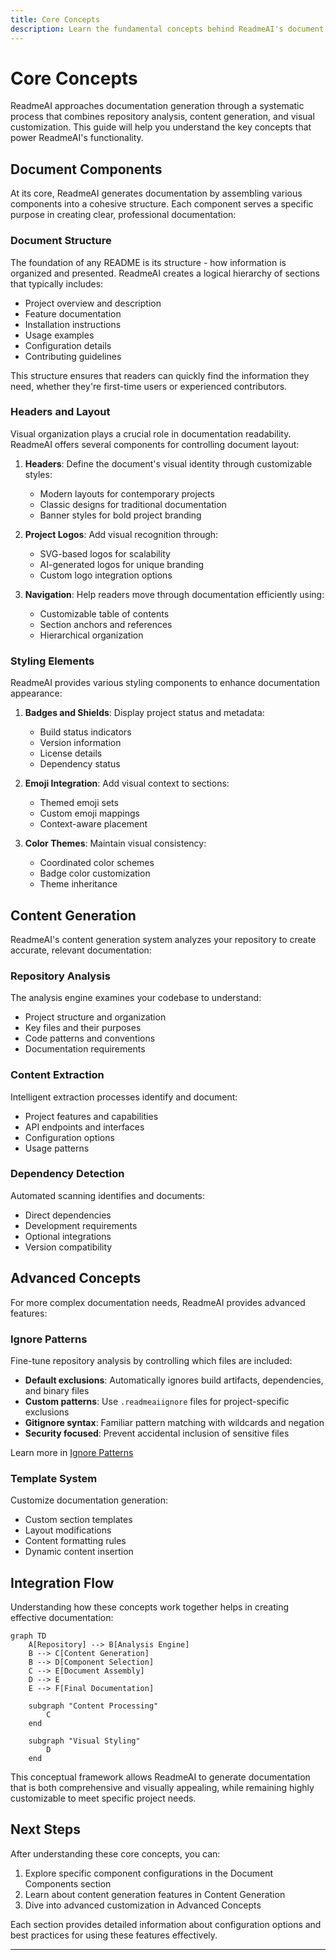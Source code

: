 ```yaml
---
title: Core Concepts
description: Learn the fundamental concepts behind ReadmeAI's document generation and customization capabilities.
---
```


# Core Concepts

ReadmeAI approaches documentation generation through a systematic process that combines repository analysis, content generation, and visual customization. This guide will help you understand the key concepts that power ReadmeAI's functionality.

## Document Components

At its core, ReadmeAI generates documentation by assembling various components into a cohesive structure. Each component serves a specific purpose in creating clear, professional documentation:

### Document Structure

The foundation of any README is its structure - how information is organized and presented. ReadmeAI creates a logical hierarchy of sections that typically includes:

- Project overview and description
- Feature documentation
- Installation instructions
- Usage examples
- Configuration details
- Contributing guidelines

This structure ensures that readers can quickly find the information they need, whether they're first-time users or experienced contributors.

### Headers and Layout

Visual organization plays a crucial role in documentation readability. ReadmeAI offers several components for controlling document layout:

1. **Headers**: Define the document's visual identity through customizable styles:
   - Modern layouts for contemporary projects
   - Classic designs for traditional documentation
   - Banner styles for bold project branding

2. **Project Logos**: Add visual recognition through:
   - SVG-based logos for scalability
   - AI-generated logos for unique branding
   - Custom logo integration options

3. **Navigation**: Help readers move through documentation efficiently using:
   - Customizable table of contents
   - Section anchors and references
   - Hierarchical organization

### Styling Elements

ReadmeAI provides various styling components to enhance documentation appearance:

1. **Badges and Shields**: Display project status and metadata:
   - Build status indicators
   - Version information
   - License details
   - Dependency status

2. **Emoji Integration**: Add visual context to sections:
   - Themed emoji sets
   - Custom emoji mappings
   - Context-aware placement

3. **Color Themes**: Maintain visual consistency:
   - Coordinated color schemes
   - Badge color customization
   - Theme inheritance

## Content Generation

ReadmeAI's content generation system analyzes your repository to create accurate, relevant documentation:

### Repository Analysis

The analysis engine examines your codebase to understand:

- Project structure and organization
- Key files and their purposes
- Code patterns and conventions
- Documentation requirements

### Content Extraction

Intelligent extraction processes identify and document:

- Project features and capabilities
- API endpoints and interfaces
- Configuration options
- Usage patterns

### Dependency Detection

Automated scanning identifies and documents:

- Direct dependencies
- Development requirements
- Optional integrations
- Version compatibility

## Advanced Concepts

For more complex documentation needs, ReadmeAI provides advanced features:

### Ignore Patterns

Fine-tune repository analysis by controlling which files are included:

- **Default exclusions**: Automatically ignores build artifacts, dependencies, and binary files
- **Custom patterns**: Use `.readmeaiignore` files for project-specific exclusions
- **Gitignore syntax**: Familiar pattern matching with wildcards and negation
- **Security focused**: Prevent accidental inclusion of sensitive files

Learn more in [Ignore Patterns](advanced/ignore-patterns.md)

### Template System

Customize documentation generation:

- Custom section templates
- Layout modifications
- Content formatting rules
- Dynamic content insertion

## Integration Flow

Understanding how these concepts work together helps in creating effective documentation:

```mermaid
graph TD
    A[Repository] --> B[Analysis Engine]
    B --> C[Content Generation]
    B --> D[Component Selection]
    C --> E[Document Assembly]
    D --> E
    E --> F[Final Documentation]

    subgraph "Content Processing"
        C
    end

    subgraph "Visual Styling"
        D
    end
```

This conceptual framework allows ReadmeAI to generate documentation that is both comprehensive and visually appealing, while remaining highly customizable to meet specific project needs.

## Next Steps

After understanding these core concepts, you can:

1. Explore specific component configurations in the Document Components section
2. Learn about content generation features in Content Generation
3. Dive into advanced customization in Advanced Concepts

Each section provides detailed information about configuration options and best practices for using these features effectively.

---
